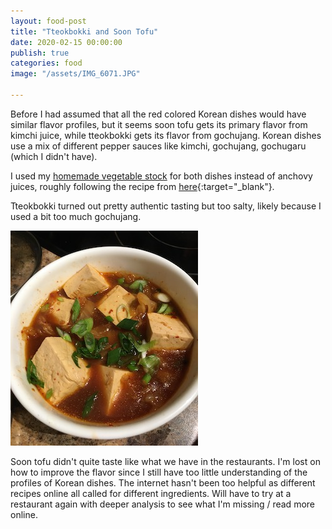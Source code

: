 ```yaml
---
layout: food-post
title: "Tteokbokki and Soon Tofu"
date: 2020-02-15 00:00:00
publish: true
categories: food
image: "/assets/IMG_6071.JPG"

---
```


Before I had assumed that all the red colored Korean dishes would have similar flavor profiles, but it seems soon tofu gets its primary flavor from kimchi juice, while tteokbokki gets its flavor from gochujang. Korean dishes use a mix of different pepper sauces like kimchi, gochujang, gochugaru (which I didn't have). 

I used my [homemade vegetable stock](/food/valentines) for both dishes instead of anchovy juices, roughly following the recipe from [here](https://www.koreanbapsang.com/tteokbokki-spicy-stir-fried-rice-cakes/){:target="_blank"}.

Tteokbokki turned out pretty authentic tasting but too salty, likely because I used a bit too much gochujang. 

<img class="hero" src="/assets/soontofu.JPG" />

Soon tofu didn't quite taste like what we have in the restaurants. I'm lost on how to improve the flavor since I still have too little understanding of the profiles of Korean dishes. The internet hasn't been too helpful as different recipes online all called for different ingredients. Will have to try at a restaurant again with deeper analysis to see what I'm missing / read more online.
